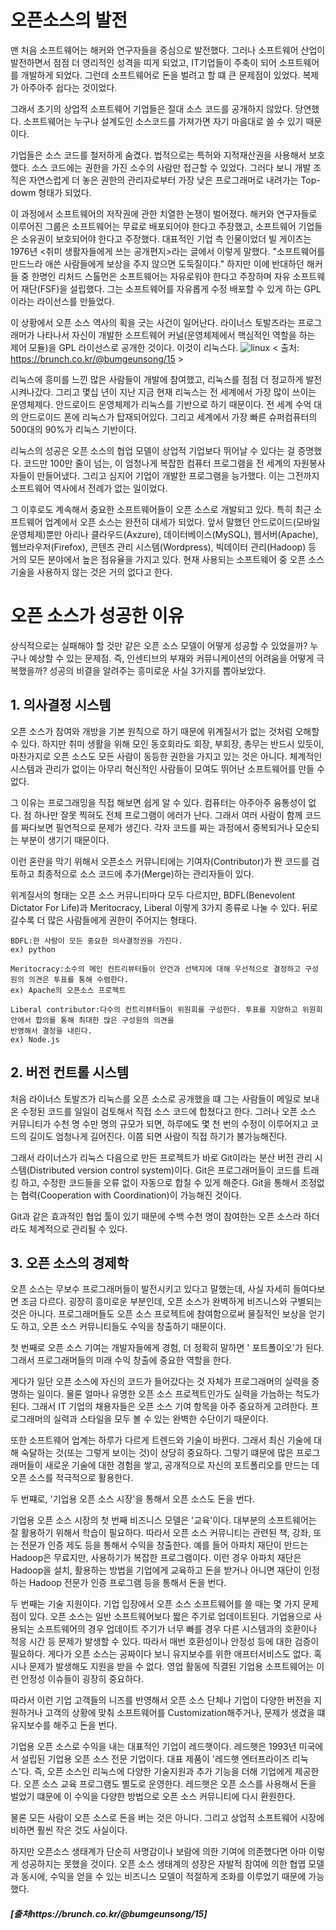 오픈소스의 발전
===============
맨 처음 소프트웨어는 해커와 연구자들을 중심으로 발전했다. 그러나 소프트웨어 산업이 발전하면서 점점 더 영리적인 성격을 띠게 되었고, IT기업들이 주축이 되어 소프트웨어를 개발하게 되었다. 그런데 소프트웨어로 돈을 벌려고 할 떄 큰 문제점이 있었다. 복제가 아주아주 쉽다는 것이었다.

그래서 초기의 상업적 소프트웨어 기업들은 절대 소스 코드를 공개하지 않았다. 당연했다. 소프트웨어는 누구나 설계도인 소스코드를 가져가면 자기 마음대로 쓸 수 있기 때문이다.

기업들은 소스 코드를 철저하게 숨겼다. 법적으로는 특허와 지적재산권을 사용해서 보호했다. 소스 코드에는 권한을 가진 소수의 사람만 접근할 수 있었다. 그러다 보니 개발 조직은 자연스럽게 더 놓은 권한의 관리자로부터 가장 낮은 프로그래머로 내려가는 Top-dowm 형태가 되었다.

이 과정에서 소프트웨어의 저작권에 관한 치열한 논쟁이 벌어졌다. 해커와 연구자들로 이루어진 그룹은 소프트웨어는 무료로 배포되어야 한다고 주장했고, 소프트웨어 기업들은 소유권이 보호되어야 한다고 주장했다. 대표적인 기업 측 인물이었더 빌 게이츠는 1976년 <취미 생활자들에게 쓰는 공개편지>라는 글에서 이렇게 말했다. "소프트웨어를 만드느라 애쓴 사람들에게 보상을 주지 않으면 도둑질이다." 하지만 이에 반대하던 해커들 중 한명인 리처드 스톨먼은 소프트웨어는 자유로워야 한다고 주장하며 자유 소프트웨어 재단(FSF)을 설립했다. 그는 소프트웨어를 자유롭게 수정 배포할 수 있게 하는 GPL이라는 라이선스를 만들었다.

이 상황에서 오픈 소스 역사의 획을 긋는 사건이 일어난다. 라이너스 토발즈라는 프로그래머가 나타나서 자신이 개발한 소프트웨어 커널(운영체제에서 핵심적인 역할을 하는 제어 모듈)을 GPL 라이선스로 공개한 것이다. 이것이 리눅스다.
![linux](https://t1.daumcdn.net/thumb/R1280x0/?fname=http://t1.daumcdn.net/brunch/service/user/15UX/image/2dTA-N1mOAJ9jrezYxLxjo_o8Ag.jpg) < 출처: https://brunch.co.kr/@bumgeunsong/15 >  



리눅스에 흥미를 느낀 많은 사람들이 개발에 참여했고, 리눅스를 점점 더 정교하게 발전시켜나갔다. 그리고 몇십 년이 지난 지금 현재 리눅스는 전 세계에서 가장 많이 쓰이는 운영체제다. 안드로이드 운영체제가 리눅스를 기반으로 하기 때문이다. 전 세계 수억 대의 안드로이드 폰에 리눅스가 탑재되어있다. 그리고 세계에서 가장 빠른 슈퍼컴퓨터의 500대의 90%가 리눅스 기반이다.

리눅스의 성공은 오픈 소스의 협업 모델이 상업적 기업보다 뛰어날 수 있다는 걸 증명했다. 코드만 100만 줄이 넘는, 이 엄청나게 복잡한 컴퓨터 프로그램을 전 세계의 자원봉사자들이 만들어냈다. 그리고 심지어 기업이 개발한 프로그램을 능가했다. 이는 그전까지 소프트웨어 역사에서 전례가 없는 일이었다.

그 이후로도 계속해서 중요한 소프트웨어들이 오픈 소스로 개발되고 있다. 특히 최근 소프트웨어 업계에서 오픈 소스는 완전히 대세가 되었다. 앞서 말했던 안드로이드(모바일 운영체제)뿐만 아리나 클라우드(Axzure), 데이터베이스(MySQL), 웹서버(Apache), 웹브라우저(Firefox), 콘텐츠 관리 시스템(Wordpress), 빅데이터 관리(Hadoop) 등 거의 모든 분야에서 높은 점유율을 가지고 있다. 현재 사용되는 소프트웨어 중 오픈 소스 기술을 사용하지 않는 것은 거의 없다고 한다.

오픈 소스가 성공한 이유
======================

 상식적으로는 실패해야 할 것만 같은 오픈 소스 모델이 어떻게 성공할 수 있었을까? 누구나 예상할 수 있는 문제점. 즉, 인센티브의 부재와 커뮤니케이션의 어려움을 어떻게 극복했을까? 성공의 비결을 알려주는 흥미로운 사실 3가지를 뽑아보았다.

## 1. 의사결정 시스템

 오픈 소스가 참여와 개방을 기본 원칙으로 하기 때문에 위계질서가 없는 것처럼 오해할 수 있다. 하지만 취미 생활을 위해 모인 동호회라도 회장, 부회장, 총무는 반드시 있듯이, 마찬가지로 오픈 소스도 모든 사람이 동등한 권한을 가지고 있는 것은 아니다. 체계적인 시스템과 관리가 없이는 아무리 혁신적인 사람들이 모여도 뛰어난 소프트웨어를 만들 수 없다.

그 이유는 프로그래밍을 직접 해보면 쉽게 알 수 있다. 컴퓨터는 아주아주 융통성이 없다. 점 하나만 잘못 찍혀도 전체 프로그램이 에러가 난다. 그래서 여러 사람이 함께 코드를 짜다보면 필연적으로 문제가 생긴다. 각자 코드를 짜는 과정에서 중복되거나 모순되는 부분이 생기기 때문이다.

이런 혼란을 막기 위해서 오픈소스 커뮤니티에는 기여자(Contributor)가 짠 코드를 검토하고 최종적으로 소스 코드에 추가(Merge)하는 관리자들이 있다.

위계질서의 형태는 오픈 소스 커뮤니티마다 모두 다르지만, BDFL(Benevolent Dictator For Life)과 Meritocracy, Liberal 이렇게 3가지 종류로 나눌 수 있다. 뒤로 갈수록 더 많은 사람들에게 권한이 주어지는 형태다.

	BDFL:한 사람이 모든 중요한 의사결정권을 가진다.
	ex) python

	Meritocracy:소수의 메인 컨트리뷰터들이 안건과 선택지에 대해 우선적으로 결정하고 구성원의 의견은 투표를 통해 수렴한다.
	ex) Apache의 오픈소스 프로젝트

	Liberal contributor:다수의 컨트리뷰터들이 위원회를 구성한다. 투표를 지양하고 위원회 안에서 합의를 통해 최대한 많은 구성원의 의견을
	반영해서 결정을 내린다.
	ex) Node.js

## 2. 버전 컨트롤 시스템

 처음 라이너스 토발즈가 리눅스를 오픈 소스로 공개했을 떄 그는 사람들이 메일로 보내온 수정된 코드를 일일이 검토해서 직접 소스 코드에 합쳤다고 한다. 그러나 오픈 소스 커뮤니티가 수천 명 수만 명의 규모가 되면, 하루에도 몇 천 번의 수정이 이루어지고 코드의 길이도 엄청나게 길어진다. 이쯤 되면 사람이 직접 하기가 불가능해진다.

그래서 라이너스가 리눅스 다음으로 만든 프로젝트가 바로 Git이라는 분산 버전 관리 시스템(Distributed version control system)이다. Git은 프로그래머들이 코드를 트래킹 하고, 수정한 코드들을 오류 없이 자동으로 합칠 수 있게 해준다. Git을 통해서 조정없는 협력(Cooperation with Coordination)이 가능해진 것이다.

Git과 같은 효과적인 협업 툴이 있기 때문에 수백 수천 명이 참여한는 오픈 소스라 하더라도 체계적으로 관리될 수 있다.

## 3. 오픈 소스의 경제학

 오픈 소스는 무보수 프로그래머들이 발전시키고 있다고 말했는데, 사실 자세히 들여다보면 조금 다르다. 굉장히 흥미로운 부분인데, 오픈 소스가 완벽하게 비즈니스와 구별되는 것은 아니다. 프로그래머들도 오픈 소스 프로젝트에 참여함으로써 물질적인 보상을 얻기도 하고, 오픈 소스 커뮤니티들도 수익을 창출하기 때문이다.

첫 번째로 오픈 소스 기여는 개발자들에게 경험, 더 정확히 말하면 ' 포트폴이오'가 된다. 그래서 프로그래머들의 미래 수익 창출에 중요한 역할을 한다.

게다가 일단 오픈 소스에 자신의 코드가 들어갔다는 것 자체가 프로그래머의 실력을 증명하는 일이다. 물론 얼마나 유명한 오픈 소스 프로젝트인가도 실력을 가늠하는 척도가 된다. 그래서 IT 기업의 채용자들은 오픈 소스 기여 항목을 아주 중요하게 고려한다. 프로그래머의 실력과 스타일을 모두 볼 수 있는 완벽한 수단이기 때문이다.

또한 소프트웨어 업계는 하루가 다르게 트렌드와 기술이 바뀐다. 그래서 최신 기술에 대해 숙달하는 것(또는 그렇게 보이는 것)이 상당히 중요하다. 그렇기 떄문에 많은 프로그래머들이 새로운 기술에 대한 경험을 쌓고, 공개적으로 자신의 포트폴리오를 만드는 데 오픈 소스를 적극적으로 활용한다.

두 번쨰로, '기업용 오픈 소스 시장'을 통해서 오픈 소스도 돈을 번다.

기업용 오픈 소스 시장의 첫 번째 비즈니스 모델은 '교육'이다. 대부분의 소프트웨어는 잘 활용하기 위해서 학습이 필요하다. 따라서 오픈 소스 커뮤니티는 관련된 책, 강좌, 또는 전문가 인증 제도 등을 통해서 수익을 창출한다. 예를 들어 아파치 재단이 만드는 Hadoop은 무료지만, 사용하기가 복잡한 프로그램이다. 이런 경우 아파치 재단은 Hadoop을 설치, 활용하는 방법을 기업에게 교육하고 돈을 받거나 아니면 재단이 인정하는 Hadoop 전문가 인증 프로그램 등을 통해서 돈을 번다.

두 번째는 기술 지원이다. 기업 입장에서 오픈 소스 소프트웨어를 쓸 때는 몇 가지 문제점이 있다. 오픈 소스는 일반 소프트웨어보다 짧은 주기로 업데이트된다. 기업용으로 사용되는 소프트웨어의 경우 업데이트 주기가 너무 빠를 경우 다른 시스템과의 호환이나 적응 시간 등 문제가 발생할 수 있다. 따라서 매번 호환성이나 안정성 등에 대한 검증이 필요하다. 게다가 오픈 소스는 공짜이다 보니 유지보수를 위한 애프터서비스도 없다. 혹시나 문제가 발생해도 지원을 받을 수 없다. 영업 활동에 직결된 기업용 소프트웨어는 이런 안정성 이슈들이 굉장히 중요하다.

따라서 이런 기업 고객들의 니즈를 반영해서 오픈 소스 단체나 기업이 다양한 버전을 지원하거나 고객의 상황에 맞춰 소프트웨어를 Customization해주거나, 문제가 생겼을 떄 유지보수를 해주고 돈을 번다.

기업용 오픈 소스로 수익을 내는 대표적인 기업이 레드햇이다. 레드햇은 1993년 미국에서 설립된 기업용 오픈 소스 전문 기업이다. 대표 제품이 '레드햇 엔터프라이즈 리눅스'다. 즉, 오픈 소스인 리눅스에 다양한 기술지원과 추가 기능을 더해 기업에게 제공한다. 오픈 소스 교육 프로그램도 별도로 운영한다. 레드햇은 오픈 소스를 사용해서 돈을 벌었기 떄문에 이 수익을 다양한 방법으로 오픈 소스 커뮤니티에 다시 환원한다.

물론 모든 사람이 오픈 소스로 돈을 버는 것은 아니다. 그리고 상업적 소프트웨어 시장에 비하면 훨씬 작은 것도 사실이다.

하지만 오픈소스 생태계가 단순히 사명감이나 보람에 의한 기여에 의존했다면 아마 이렇게 성공하지는 못했을 것이다. 오픈 소스 생태계의 성장은 자발적 참여에 의한 협엽 모델과 동시에, 수익을 얻을 수 있는 비즈니스 모델이 적절하게 조화를 이루었기 때문에 가능했다.

##### [출처https://brunch.co.kr/@bumgeunsong/15]
